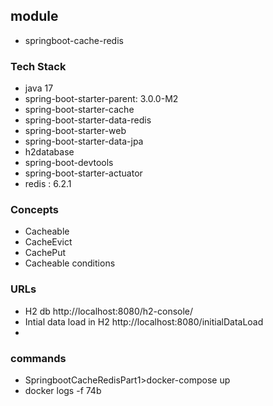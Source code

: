 ## module
- springboot-cache-redis

### Tech Stack
- java 17
- spring-boot-starter-parent: 3.0.0-M2
- spring-boot-starter-cache
- spring-boot-starter-data-redis
- spring-boot-starter-web
- spring-boot-starter-data-jpa
- h2database
- spring-boot-devtools
- spring-boot-starter-actuator
- redis : 6.2.1

### Concepts
- Cacheable
- CacheEvict
- CachePut
- Cacheable conditions

### URLs
- H2 db
  http://localhost:8080/h2-console/
- Intial data load in H2
  http://localhost:8080/initialDataLoad
- 
### commands
- SpringbootCacheRedisPart1>docker-compose up
- docker logs -f 74b
